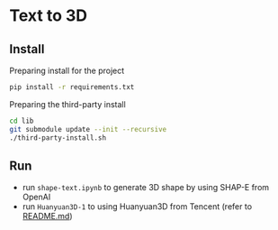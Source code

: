 # Text to 3D

## Install
Preparing install for the project
``` bash
pip install -r requirements.txt
```

Preparing the third-party install
```bash
cd lib
git submodule update --init --recursive
./third-party-install.sh
```

## Run

 - run `shape-text.ipynb` to generate 3D shape by using SHAP-E from OpenAI
 - run `Huanyuan3D-1` to using Huanyuan3D from Tencent (refer to [README.md](lib/Hunyuan3D-1/README.md))
